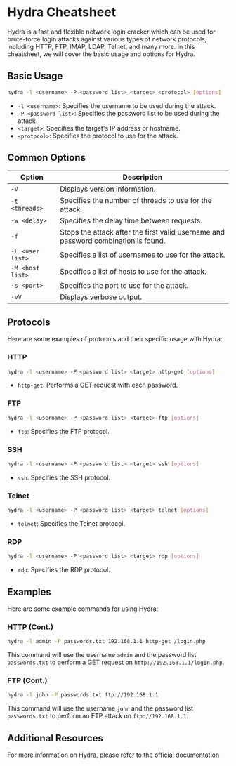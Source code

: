 # Hydra Cheatsheet

Hydra is a fast and flexible network login cracker which can be used for brute-force login attacks against various types of network protocols, including HTTP, FTP, IMAP, LDAP, Telnet, and many more. In this cheatsheet, we will cover the basic usage and options for Hydra.

## Basic Usage

```bash
hydra -l <username> -P <password list> <target> <protocol> [options]
```

- `-l <username>`: Specifies the username to be used during the attack.
- `-P <password list>`: Specifies the password list to be used during the attack.
- `<target>`: Specifies the target's IP address or hostname.
- `<protocol>`: Specifies the protocol to use for the attack.

## Common Options

| Option           | Description                                                                        |
| ---------------- | ---------------------------------------------------------------------------------- |
| `-V`             | Displays version information.                                                      |
| `-t <threads>`   | Specifies the number of threads to use for the attack.                             |
| `-w <delay>`     | Specifies the delay time between requests.                                         |
| `-f`             | Stops the attack after the first valid username and password combination is found. |
| `-L <user list>` | Specifies a list of usernames to use for the attack.                               |
| `-M <host list>` | Specifies a list of hosts to use for the attack.                                   |
| `-s <port>`      | Specifies the port to use for the attack.                                          |
| `-vV`            | Displays verbose output.                                                           |

## Protocols

Here are some examples of protocols and their specific usage with Hydra:

### HTTP

```bash
hydra -l <username> -P <password list> <target> http-get [options]
```

- `http-get`: Performs a GET request with each password.

### FTP

```bash
hydra -l <username> -P <password list> <target> ftp [options]
```

- `ftp`: Specifies the FTP protocol.

### SSH

```bash
hydra -l <username> -P <password list> <target> ssh [options]
```

- `ssh`: Specifies the SSH protocol.

### Telnet

```bash
hydra -l <username> -P <password list> <target> telnet [options]
```

- `telnet`: Specifies the Telnet protocol.

### RDP

```bash
hydra -l <username> -P <password list> <target> rdp [options]
```

- `rdp`: Specifies the RDP protocol.

## Examples

Here are some example commands for using Hydra:

### HTTP (Cont.)

```bash
hydra -l admin -P passwords.txt 192.168.1.1 http-get /login.php
```

This command will use the username `admin` and the password list `passwords.txt` to perform a GET request on `http://192.168.1.1/login.php`.

### FTP (Cont.)

```bash
hydra -l john -P passwords.txt ftp://192.168.1.1
```

This command will use the username `john` and the password list `passwords.txt` to perform an FTP attack on `ftp://192.168.1.1`.

## Additional Resources

For more information on Hydra, please refer to the [official documentation](https://github.com/vanhauser-thc/thc-hydra)
